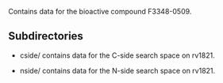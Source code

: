 Contains data for the bioactive compound F3348-0509.

## Subdirectories

- cside/ contains data for the C-side search space on rv1821.

- nside/ contains data for the N-side search space on rv1821.

